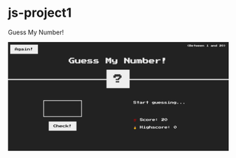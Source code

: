 # js-project1
 Guess My Number!

<a target="_blank" rel="noopener noreferrer" href="https://github.com/sumayd/js-project1"><img src="/screens/screen-01.png" alt="HTML" style="max-width: 100%;"></a>&nbsp;
